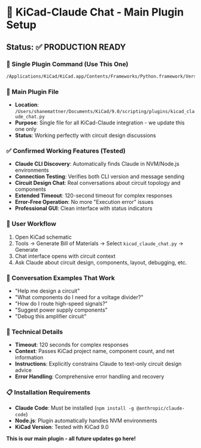 # 💬 KiCad-Claude Chat - Main Plugin Setup

## Status: ✅ PRODUCTION READY

### 🎯 Single Plugin Command (Use This One)
```bash
/Applications/KiCad/KiCad.app/Contents/Frameworks/Python.framework/Versions/Current/bin/python3 "/Users/shanemattner/Documents/KiCad/9.0/scripting/plugins/kicad_claude_chat.py" "%I" "%O"
```

### 📁 Main Plugin File
- **Location**: `/Users/shanemattner/Documents/KiCad/9.0/scripting/plugins/kicad_claude_chat.py`
- **Purpose**: Single file for all KiCad-Claude integration - we update this one only
- **Status**: Working perfectly with circuit design discussions

### ✅ Confirmed Working Features (Tested)
- **Claude CLI Discovery**: Automatically finds Claude in NVM/Node.js environments
- **Connection Testing**: Verifies both CLI version and message sending
- **Circuit Design Chat**: Real conversations about circuit topology and components
- **Extended Timeout**: 120-second timeout for complex responses
- **Error-Free Operation**: No more "Execution error" issues
- **Professional GUI**: Clean interface with status indicators

### 🎯 User Workflow
1. Open KiCad schematic
2. Tools → Generate Bill of Materials → Select `kicad_claude_chat.py` → Generate
3. Chat interface opens with circuit context
4. Ask Claude about circuit design, components, layout, debugging, etc.

### 💬 Conversation Examples That Work
- "Help me design a circuit"
- "What components do I need for a voltage divider?"
- "How do I route high-speed signals?"
- "Suggest power supply components"
- "Debug this amplifier circuit"

### 🔧 Technical Details
- **Timeout**: 120 seconds for complex responses
- **Context**: Passes KiCad project name, component count, and net information
- **Instructions**: Explicitly constrains Claude to text-only circuit design advice
- **Error Handling**: Comprehensive error handling and recovery

### 📋 Installation Requirements
- **Claude Code**: Must be installed (`npm install -g @anthropic/claude-code`)
- **Node.js**: Plugin automatically handles NVM environments
- **KiCad Version**: Tested with KiCad 9.0

**This is our main plugin - all future updates go here!**